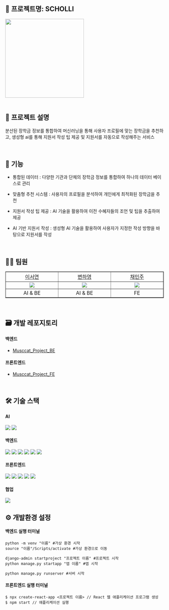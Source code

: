 ## 📍 프로젝트명: SCHOLLI

<img src="https://github.com/judymoody59/Musccat_Example/assets/108432112/b8bf2704-748e-4b22-9140-5c4692dd2db9" width="250" height="250" />
<br>
<br>


## 📒 프로젝트 설명
분산된 장학금 정보를 통합하여 머신러닝을 통해 사용자 프로필에 맞는 장학금을 추천하고, 생성형 ai를 통해 지원서 작성 팁 제공 및 지원서를 자동으로 작성해주는 서비스

<br>

## 📑 기능
- 통합된 데이터 : 다양한 기관과 단체의 장학금 정보를 통합하여 하나의 데이터 베이스로 관리

- 맞춤형 추천 시스템 : 사용자의 프로필을 분석하여 개인에게 최적화된 장학금을 추천

- 지원서 작성 팁 제공 : AI 기술을 활용하여 이전 수혜자들의 조언 및 팁을 추출하여 제공

- AI 기반 지원서 작성 : 생성형 AI 기술을 활용하여 사용자가 지정한 작성 방향을 바탕으로 지원서를 작성

<br>

## 👩‍💻 팀원

<table border="1" cellspacing="0" cellpadding="0" width="90%">
    <tr width="100%">
        <td width="10%" align="center"><a href= "https://github.com/SeoYeomm">이서연</a></td>
        <td width="10%" align="center"><a href= "https://github.com/hayong39">변하영</a></td>
        <td width="10%" align="center"><a href= "https://github.com/judymoody59" width="100px">채민주</a></td>
    </tr>
    <tr width="100%">
        <td width="10%" align="center"><img src = "https://avatars.githubusercontent.com/SeoYeomm"></td>
        <td width="10%" align="center"><img src = "https://avatars.githubusercontent.com/hayong39"/></td>
        <td width="10%" align="center"><img src = "https://avatars.githubusercontent.com/judymoody59"/></td>
    </tr>
    <tr width="100%">
        <td width="10%" align="center">AI & BE</td>
        <td width="10%" align="center">AI & BE</td>
        <td width="10%" align="center">FE</td>
   </tr>
</table>

<br>

## 🗃️ 개발 레포지토리

#### 백엔드
  - [Musccat_Project_BE](https://github.com/Musccat/Musccat_Project_BE)
#### 프론트엔드
  - [Musccat_Project_FE](https://github.com/Musccat/Musccat_Project_FE)

<br>


## 🛠️ 기술 스택

#### AI 
<img src="https://img.shields.io/badge/TensorFlow-FF6F00?style=for-the-badge&logo=TensorFlow&logoColor=white"> <img src="https://img.shields.io/badge/PyTorch-EE4C2C?style=for-the-badge&logo=PyTorch&logoColor=white"> 

#### 백엔드
<img src="https://img.shields.io/badge/Python-3776AB?style=for-the-badge&logo=Python&logoColor=white"> <img src="https://img.shields.io/badge/Django-092E20?style=for-the-badge&logo=Django&logoColor=white"> <img src="https://img.shields.io/badge/MySQL-4479A1?style=for-the-badge&logo=MySQL&logoColor=white"> <img src="https://img.shields.io/badge/Amazon RDS-527FFF?style=for-the-badge&logo=Amazon RDS&logoColor=white"> <img src="https://img.shields.io/badge/Amazon EC2-FF9900?style=for-the-badge&logo=Amazon EC2&logoColor=white"> <img src="https://img.shields.io/badge/Selenium-43B02A?style=for-the-badge&logo=Selenium&logoColor=white">

#### 프론트엔드
<img src="https://img.shields.io/badge/HTML5-E34F26?style=for-the-badge&logo=HTML5&logoColor=white"> <img src="https://img.shields.io/badge/CSS3-1572B6?style=for-the-badge&logo=CSS3&logoColor=white"> <img src="https://img.shields.io/badge/JavaScript-F7DF1E?style=for-the-badge&logo=JavaScript&logoColor=black"> <img src="https://img.shields.io/badge/React-61DAFB?style=for-the-badge&logo=React&logoColor=black"> <img src="https://img.shields.io/badge/Figma-F24E1E?style=for-the-badge&logo=Figma&logoColor=white"> 

#### 협업
<img src="https://img.shields.io/badge/GitHub-181717?style=for-the-badge&logo=GitHub&logoColor=white">

<br>

## ⚙️ 개발환경 설정

#### 백엔드 실행 터미널
```
python -m venv "이름" #가상 환경 시작 
source "이름"/Scripts/activate #가상 환경으로 이동

django-admin startproject "프로젝트 이름" #프로젝트 시작
python manage.py startapp "앱 이름" #앱 시작

python manage.py runserver #서버 시작 

```

#### 프론트엔드 실행 터미널
```
$ npx create-react-app <프로젝트 이름> // React 웹 애플리케이션 프로그램 생성
$ npm start // 애플리케이션 실행
```
